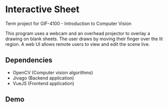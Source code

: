 # Interactive Sheet
Term project for GIF-4100 - Introduction to Computer Vision

This program uses a webcam and an overhead projector to overlay a drawing on blank sheets.
The user draws by moving their finger over the lit region. A web UI allows remote users to view and edit the scene live.

## Dependencies
* OpenCV (Computer vision algorithms)
* Jivago (Backend application)
* VueJS (Frontend application)


## Demo
